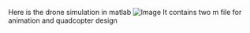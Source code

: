 Here is the drone simulation in matlab
![Image](https://github.com/user-attachments/assets/89a69148-c80a-40c7-9b33-a267a7a8e4f7)
It contains two m file for animation and quadcopter design
